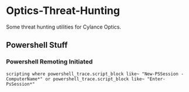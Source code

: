 # Optics-Threat-Hunting
Some threat hunting utilities for Cylance Optics. 

## Powershell Stuff
### Powershell Remoting Initiated 
```
scripting where powershell_trace.script_block like~ "New-PSSession -ComputerName*" or powershell_trace.script_block like~ "Enter-PsSession*"
```

